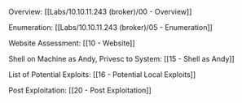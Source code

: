 Overview: [[Labs/10.10.11.243 (broker)/00 - Overview]]

Enumeration: [[Labs/10.10.11.243 (broker)/05 - Enumeration]]

Website Assessment: [[10 - Website]]

Shell on Machine as Andy, Privesc to System: [[15 - Shell as Andy]]

List of Potential Exploits: [[16 - Potential Local Exploits]]

Post Exploitation: [[20 - Post Exploitation]]